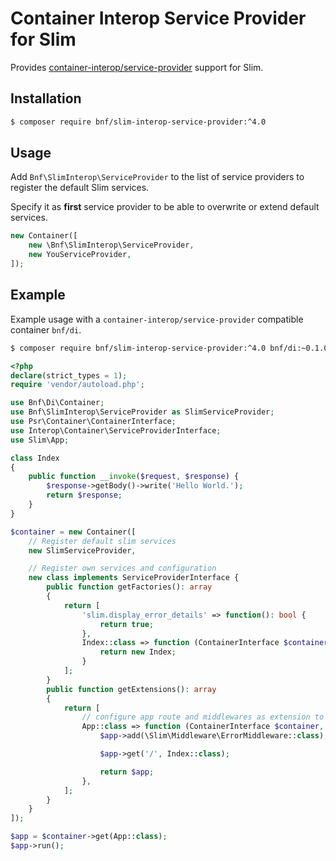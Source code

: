 # Container Interop Service Provider for Slim

Provides
[container-interop/service-provider](https://github.com/container-interop/service-provider)
support for Slim.

## Installation

```sh
$ composer require bnf/slim-interop-service-provider:^4.0
```

## Usage

Add `Bnf\SlimInterop\ServiceProvider` to the list of service providers to register the default Slim services.

Specify it as **first** service provider to be able to overwrite or extend default services.

```php
new Container([
    new \Bnf\SlimInterop\ServiceProvider,
    new YouServiceProvider,
]);
```

## Example

Example usage with a `container-interop/service-provider` compatible container `bnf/di`.

```sh
$ composer require bnf/slim-interop-service-provider:^4.0 bnf/di:~0.1.0 slim/slim:^4.0 slim/psr7:~0.4.0
```

```php
<?php
declare(strict_types = 1);
require 'vendor/autoload.php';

use Bnf\Di\Container;
use Bnf\SlimInterop\ServiceProvider as SlimServiceProvider;
use Psr\Container\ContainerInterface;
use Interop\Container\ServiceProviderInterface;
use Slim\App;

class Index
{
    public function __invoke($request, $response) {
        $response->getBody()->write('Hello World.');
        return $response;
    }
}

$container = new Container([
    // Register default slim services
    new SlimServiceProvider,

    // Register own services and configuration
    new class implements ServiceProviderInterface {
        public function getFactories(): array
        {
            return [
                'slim.display_error_details' => function(): bool {
                    return true;
                },
                Index::class => function (ContainerInterface $container): Index {
                    return new Index;
                }
            ];
        }
        public function getExtensions(): array
        {
            return [
                // configure app route and middlewares as extension to the App class
                App::class => function (ContainerInterface $container, App $app): App {
                    $app->add(\Slim\Middleware\ErrorMiddleware::class);

                    $app->get('/', Index::class);

                    return $app;
                },
            ];
        }
    }
]);

$app = $container->get(App::class);
$app->run();
```

